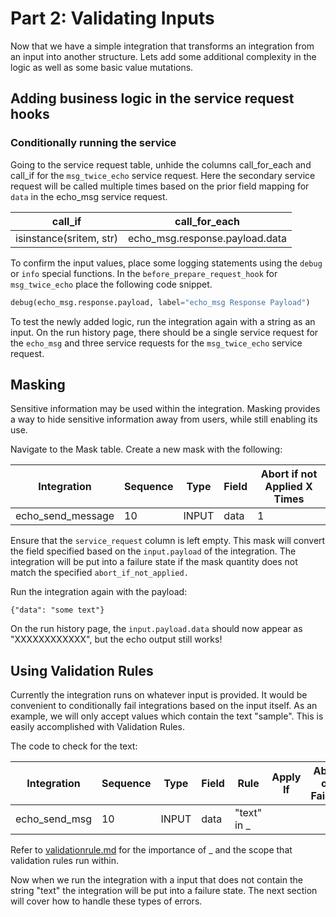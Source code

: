 # Part 2: Validating Inputs

Now that we have a simple integration that transforms an integration from an input into another structure. Lets add some additional complexity in the logic as well as some basic value mutations.

## Adding business logic in the service request hooks

### Conditionally running the service

Going to the service request table, unhide the columns call\_for\_each and call\_if for the `msg_twice_echo` service request. Here the secondary service request will be called multiple times based on the prior field mapping for `data` in the echo\_msg service request.

| call\_if                | call\_for\_each                 |
| ----------------------- | ------------------------------- |
| isinstance(sritem, str) | echo\_msg.response.payload.data |

To confirm the input values, place some logging statements using the `debug` or `info` special functions. In the `before_prepare_request_hook` for `msg_twice_echo` place the following code snippet.

```py
debug(echo_msg.response.payload, label="echo_msg Response Payload")
```

To test the newly added logic, run the integration again with a string as an input. On the run history page, there should be a single service request for the `echo_msg` and three service requests for the `msg_twice_echo` service request.

## Masking

Sensitive information may be used within the integration. Masking provides a way to hide sensitive information away from users, while still enabling its use.

Navigate to the Mask table. Create a new mask with the following:

| Integration         | Sequence | Type  | Field | Abort if not Applied X Times |
| ------------------- | -------- | ----- | ----- | ---------------------------- |
| echo\_send\_message | 10       | INPUT | data  | 1                            |

Ensure that the `service_request` column is left empty. This mask will convert the field specified based on the `input.payload` of the integration. The integration will be put into a failure state if the mask quantity does not match the specified `abort_if_not_applied.`

Run the integration again with the payload:

```
{"data": "some text"}
```

On the run history page, the `input.payload.data` should now appear as "XXXXXXXXXXXX", but the echo output still works!

## Using Validation Rules

Currently the integration runs on whatever input is provided. It would be convenient to conditionally fail integrations based on the input itself. As an example, we will only accept values which contain the text "sample". This is easily accomplished with Validation Rules.

The code to check for the text:

| Integration     | Sequence | Type  | Field | Rule         | Apply If | Abort on Failure |
| --------------- | -------- | ----- | ----- | ------------ | -------- | ---------------- |
| echo\_send\_msg | 10       | INPUT | data  | "text" in \_ |          |                  |

Refer to [validationrule.md](../../reference/integration\_components/validationrule.md "mention") for the importance of \_ and the scope that validation rules run within.

Now when we run the integration with a input that does not contain the string "text" the integration will be put into a failure state. The next section will cover how to handle these types of errors.
